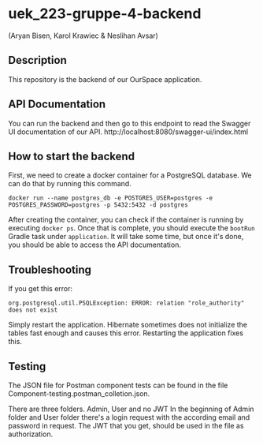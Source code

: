 # uek_223-gruppe-4-backend
(Aryan Bisen, Karol Krawiec & Neslihan Avsar)

## Description

This repository is the backend of our OurSpace application.

## API Documentation

You can run the backend and then go to this endpoint to read the Swagger UI documentation of our API.
http://localhost:8080/swagger-ui/index.html

## How to start the backend

First, we need to create a docker container for a PostgreSQL database. We can do that by running this command.
```
docker run --name postgres_db -e POSTGRES_USER=postgres -e POSTGRES_PASSWORD=postgres -p 5432:5432 -d postgres
```

After creating the container, you can check if the container is running by executing `docker ps`.
Once that is complete, you should execute the `bootRun` Gradle task under `application`.
It will take some time, but once it's done, you should be able to access the API documentation.

## Troubleshooting

If you get this error:
```
org.postgresql.util.PSQLException: ERROR: relation "role_authority" does not exist
```

Simply restart the application.
Hibernate sometimes does not initialize the tables fast enough and causes this error.
Restarting the application fixes this.

## Testing
The JSON file for Postman component tests can be found in the file Component-testing.postman_colletion.json.

There are three folders. Admin, User and no JWT
In the beginning of Admin folder and User folder there's a login request with the according email and password in request. The JWT that you get, should be used in the file as authorization.
